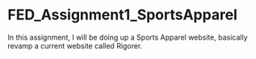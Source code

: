 # FED_Assignment1_SportsApparel

In this assignment,
I will be doing up a Sports Apparel website, basically revamp a current website called Rigorer.

